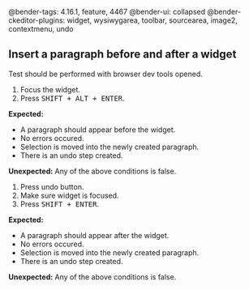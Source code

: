 @bender-tags: 4.16.1, feature, 4467
@bender-ui: collapsed
@bender-ckeditor-plugins: widget, wysiwygarea, toolbar, sourcearea, image2, contextmenu, undo

## Insert a paragraph before and after a widget

Test should be performed with browser dev tools opened.

1. Focus the widget.
1. Press <kbd>SHIFT + ALT + ENTER</kbd>.

  **Expected:**

  * A paragraph should appear before the widget.
  * No errors occured.
  * Selection is moved into the newly created paragraph.
  * There is an undo step created.

  **Unexpected:** Any of the above conditions is false.

1. Press undo button.
1. Make sure widget is focused.
1. Press <kbd>SHIFT + ENTER</kbd>.

  **Expected:**

  * A paragraph should appear after the widget.
  * No errors occured.
  * Selection is moved into the newly created paragraph.
  * There is an undo step created.

  **Unexpected:** Any of the above conditions is false.
